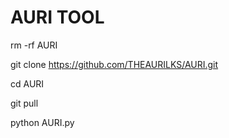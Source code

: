 # AURI TOOL

rm -rf AURI

git clone https://github.com/THEAURILKS/AURI.git

cd AURI

git pull

python AURI.py
